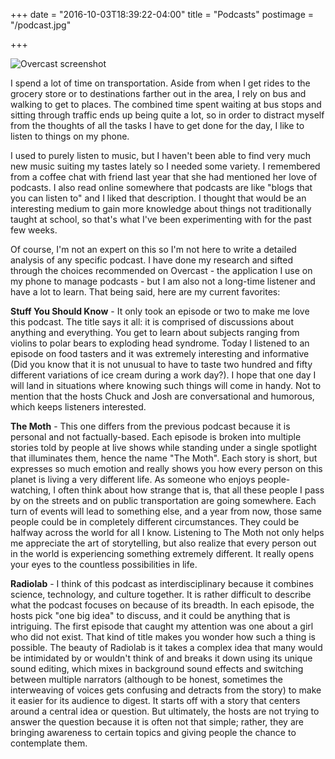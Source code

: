 +++
date = "2016-10-03T18:39:22-04:00"
title = "Podcasts"
postimage = "/podcast.jpg"

+++

![Overcast screenshot](/podcast.jpg)

I spend a lot of time on transportation. Aside from when I get rides to the grocery store or to destinations farther out in the area, I rely on bus and walking to get to places. The combined time spent waiting at bus stops and sitting through traffic ends up being quite a lot, so in order to distract myself from the thoughts of all the tasks I have to get done for the day, I like to listen to things on my phone.

I used to purely listen to music, but I haven't been able to find very much new music suiting my tastes lately so I needed some variety. I remembered from a coffee chat with friend last year that she had mentioned her love of podcasts. I also read online somewhere that podcasts are like "blogs that you can listen to" and I liked that description. I thought that would be an interesting medium to gain more knowledge about things not traditionally taught at school, so that's what I've been experimenting with for the past few weeks.

Of course, I'm not an expert on this so I'm not here to write a detailed analysis of any specific podcast. I have done my research and sifted through the choices recommended on Overcast - the application I use on my phone to manage podcasts - but I am also not a long-time listener and have a lot to learn. That being said, here are my current favorites:

**Stuff You Should Know** - It only took an episode or two to make me love this podcast. The title says it all: it is comprised of discussions about anything and everything. You get to learn about subjects ranging from violins to polar bears to exploding head syndrome. Today I listened to an episode on food tasters and it was extremely interesting and informative (Did you know that it is not unusual to have to taste two hundred and fifty different variations of ice cream during a work day?). I hope that one day I will land in situations where knowing such things will come in handy. Not to mention that the hosts Chuck and Josh are conversational and humorous, which keeps listeners interested.

**The Moth** - This one differs from the previous podcast because it is personal and not factually-based. Each episode is broken into multiple stories told by people at live shows while standing under a single spotlight that illuminates them, hence the name "The Moth". Each story is short, but expresses so much emotion and really shows you how every person on this planet is living a very different life. As someone who enjoys people-watching, I often think about how strange that is, that all these people I pass by on the streets and on public transportation are going somewhere. Each turn of events will lead to something else, and a year from now, those same people could be in completely different circumstances. They could be halfway across the world for all I know. Listening to The Moth not only helps me appreciate the art of storytelling, but also realize that every person out in the world is experiencing something extremely different. It really opens your eyes to the countless possibilities in life.

**Radiolab** - I think of this podcast as interdisciplinary because it combines science, technology, and culture together. It is rather difficult to describe what the podcast focuses on because of its breadth. In each episode, the hosts pick "one big idea" to discuss, and it could be anything that is intriguing. The first episode that caught my attention was one about a girl who did not exist. That kind of title makes you wonder how such a thing is possible. The beauty of Radiolab is it takes a complex idea that many would be intimidated by or wouldn't think of and breaks it down using its unique sound editing, which mixes in background sound effects and switching between multiple narrators (although to be honest, sometimes the interweaving of voices gets confusing and detracts from the story) to make it easier for its audience to digest. It starts off with a story that centers around a central idea or question. But ultimately, the hosts are not trying to answer the question because it is often not that simple; rather, they are bringing awareness to certain topics and giving people the chance to contemplate them.
